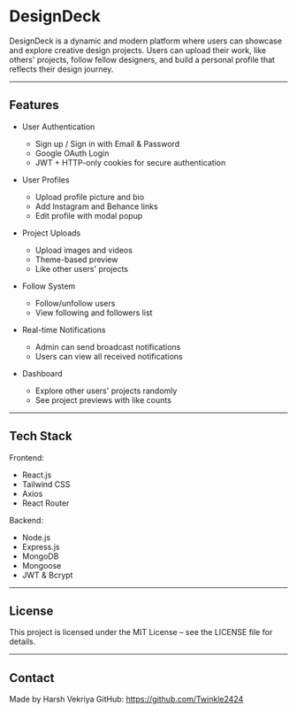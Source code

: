 # DesignDeck

DesignDeck is a dynamic and modern platform where users can showcase and explore creative design projects. Users can upload their work, like others' projects, follow fellow designers, and build a personal profile that reflects their design journey.

---

## Features

- User Authentication
  - Sign up / Sign in with Email & Password
  - Google OAuth Login
  - JWT + HTTP-only cookies for secure authentication

- User Profiles
  - Upload profile picture and bio
  - Add Instagram and Behance links
  - Edit profile with modal popup

- Project Uploads
  - Upload images and videos
  - Theme-based preview
  - Like other users' projects

- Follow System
  - Follow/unfollow users
  - View following and followers list

- Real-time Notifications
  - Admin can send broadcast notifications
  - Users can view all received notifications

- Dashboard
  - Explore other users' projects randomly
  - See project previews with like counts

---

## Tech Stack

Frontend:
- React.js
- Tailwind CSS
- Axios
- React Router

Backend:
- Node.js
- Express.js
- MongoDB
- Mongoose
- JWT & Bcrypt

---

## License

This project is licensed under the MIT License – see the LICENSE file for details.

---

## Contact

Made by Harsh Vekriya
GitHub: https://github.com/Twinkle2424
